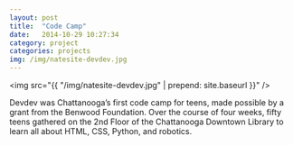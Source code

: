 ```yaml
---
layout: post
title:  "Code Camp"
date:   2014-10-29 10:27:34
category: project
categories: projects
img: /img/natesite-devdev.jpg
---
```

<img src="{{ "/img/natesite-devdev.jpg" | prepend: site.baseurl }}" />

Devdev was Chattanooga’s first code camp for teens, made possible by a grant from the Benwood Foundation. Over the course of four weeks, fifty teens gathered on the 2nd Floor of the Chattanooga Downtown Library to learn all about HTML, CSS, Python, and robotics.
